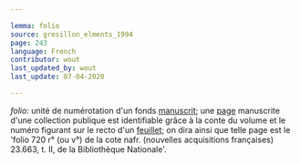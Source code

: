 ```yaml
---

lemma: folio
source: gresillon_elments_1994
page: 243
language: French
contributor: wout
last_updated_by: wout
last_update: 07-04-2020

---
```


_folio:_ unité de numérotation d'un fonds [manuscrit](maunscript.html); une [page](page.html) manuscrite d'une collection publique est identifiable grâce à la conte du volume et le numéro figurant sur le recto d'un [feuillet](sheet.html); on dira ainsi que telle page est le 'folio 720 r° (ou v°) de la cote nafr. (nouvelles acquisitions françaises) 23.663, t. II, de la Bibliothèque Nationale'.
